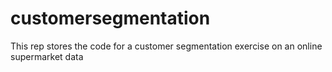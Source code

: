 # customersegmentation
This rep stores the code for a customer segmentation exercise on an online supermarket data
